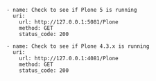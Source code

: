     - name: Check to see if Plone 5 is running
      uri:
        url: http://127.0.0.1:5081/Plone
        method: GET
        status_code: 200

    - name: Check to see if Plone 4.3.x is running
      uri:
        url: http://127.0.0.1:4081/Plone
        method: GET
        status_code: 200